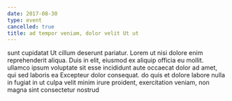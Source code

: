 ```yaml
---
date: 2017-08-30
type: event
cancelled: true
title: ad tempor veniam, dolor velit Ut ut
---
```

sunt cupidatat Ut cillum deserunt pariatur. Lorem ut nisi dolore enim reprehenderit aliqua. Duis in elit, eiusmod ex aliquip officia eu mollit. ullamco ipsum voluptate sit esse incididunt aute occaecat dolor ad amet, qui sed laboris ea Excepteur dolor consequat. do quis et dolore labore nulla in fugiat in ut culpa velit minim irure proident, exercitation veniam, non magna sint consectetur nostrud